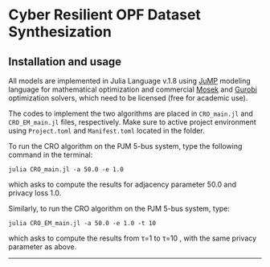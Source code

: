 # Cyber Resilient OPF Dataset Synthesization

## Installation and usage

All models are implemented in Julia Language v.1.8 using [JuMP](https://github.com/jump-dev/JuMP.jl) modeling language for mathematical optimization and commercial [Mosek](https://github.com/MOSEK/Mosek.jl) and [Gurobi](https://github.com/jump-dev/Gurobi.jl) optimization solvers, which need to be licensed (free for academic use). 

The codes to implement the two algorithms are placed in ```CRO_main.jl``` and ```CRO_EM_main.jl``` files, respectively. Make sure to active project environment using ```Project.toml``` and ```Manifest.toml``` located in the folder. 

To run the CRO algorithm on the PJM 5-bus system, type the following command in the terminal:

```julia CRO_main.jl -a 50.0 -e 1.0```

which asks to compute the results for adjacency parameter 50.0 and privacy loss 1.0. 

Similarly, to run the CRO algorithm on the PJM 5-bus system, type:

```julia CRO_EM_main.jl -a 50.0 -e 1.0 -t 10```

which asks to compute the results from τ=1 to τ=10 , with the same privacy parameter as above. 

---
